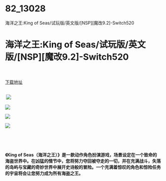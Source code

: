 # 82_13028
海洋之王:King of Seas/试玩版/英文版/[NSP][魔改9.2]-Switch520
# 海洋之王:King of Seas/试玩版/英文版/[NSP][魔改9.2]-Switch520
 <br/></br>
[下载地址](https://www.switch520.cc/article/13028 "下载地址")
<br/></br>

<p><strong>&nbsp;<img src="https://www.switch520.cc/muke_img/upload_art_editor_20210429-1_35a76e576f2e146c68368a32ac087f16.jpg"> </strong></p>
<p><img src="https://www.switch520.cc/muke_img/upload_art_editor_20210429-1_d1668e2062129117ad4af42fdbc27afd.jpg"></p>
<p><img src="https://www.switch520.cc/muke_img/upload_art_editor_20210429-1_4984eaeeb03b9ba04d647532ec7e4b41.jpg"></p>
<p><img src="https://www.switch520.cc/muke_img/upload_art_editor_20210429-1_4984eaeeb03b9ba04d647532ec7e4b41.jpg"></p>
<p>&nbsp;</p>
<p>&nbsp;</p>
<p><strong> 《King of Seas（海洋之王）》是一款动作角色扮演游戏，场景设定在一个致命的海盗世界中。在凶猛的情节中，您将努力夺回被夺走的一切，并在充满战斗，失落的岛屿与宝藏的奇妙世界中展开史诗般的冒险。一个充满着惊叹的角色和惊险任务的宇宙将会让您努力成为所有海盗之王。</strong></p>
